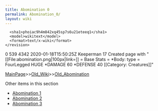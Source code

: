 ```yaml
---
title: Abomination 0
permalink: Abomination_0/
layout: wiki
---
```


      <sha1>phoiac9h4m842xq45sp7s6u21eteeq1</sha1>
      <model>wikitext</model>
      <format>text/x-wiki</format>
    </revision>
  </page>
  <page>
    <title>Abomination</title>
    <ns>0</ns>
    <id>539</id>
    <revision>
      <id>4342</id>
      <timestamp>2020-01-18T15:50:25Z</timestamp>
      <contributor>
        <username>Keeperman</username>
        <id>17</id>
      </contributor>
      <comment>Created page with &quot;[[File:abomination.png|100px|link=]]  = Base Stats = *Body: type = FourLegged HUGE *DAMAGE 60 *DEFENSE 40   [[Category: Creatures]]&quot;</comment>
      

[MainPage](/keeperrl_wiki/ "wikilink")>>[Old_Wiki](/keeperrl_wiki/Old_Wiki "wikilink")>>[Old_Abomination](/keeperrl_wiki/Old_Abomination "wikilink")

Other items in this section
-    [Abomination 1](/keeperrl_wiki/Abomination_1 "wikilink")
-    [Abomination 2](/keeperrl_wiki/Abomination_2 "wikilink")
-    [Abomination 3](/keeperrl_wiki/Abomination_3 "wikilink")
